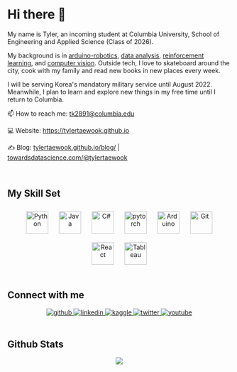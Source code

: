 # **Hi there 👋**  
  

My name is Tyler, an incoming student at Columbia University, School of Engineering and Applied Science (Class of 2026).

My background is in [arduino-robotics](https://www.youtube.com/watch?v=WXjisSnfGTI&ab_channel=TylerKim), [data analysis](https://www.linkedin.com/in/tylertaewook/detail/treasury/position:1607827254/?entityUrn=urn%3Ali%3Afsd_profileTreasuryMedia%3A(ACoAAChkaKoBrvtkh7FkqX9cjhvkJ_Ii5MwnFto%2C1609389028446)&section=position%3A1607827254&treasuryCount=1), [reinforcement learning](https://github.com/tylertaewook/RLpapers), and [computer vision](https://tylertaewook.github.io/static/media/sstp-paper.adc69ffa.pdf).
Outside tech, I love to skateboard around the city, cook with my family and read new books in new places every week.

I will be serving Korea's mandatory military service until August 2022. Meanwhile, I plan to learn and explore new things in my free time until I return to Columbia.


📫 How to reach me: tk2891@columbia.edu

💻 Website: https://tylertaewook.github.io

✍️ Blog: [tylertaewook.github.io/blog/](tylertaewook.github.io/blog/) | [towardsdatascience.com/@tylertaewook](towardsdatascience.com/@tylertaewook)



<br/>  


## My Skill Set  
<div align="center">  
<img style="margin: 10px" src="https://profilinator.rishav.dev/skills-assets/python-original.svg" alt="Python" height="50" />  
<img style="margin: 10px" src="https://profilinator.rishav.dev/skills-assets/java-original-wordmark.svg" alt="Java" height="50" />  
<img style="margin: 10px" src="https://profilinator.rishav.dev/skills-assets/csharp-original.svg" alt="C#" height="50" />   
<img style="margin: 10px" src="https://profilinator.rishav.dev/skills-assets/pytorch-icon.svg" alt="pytorch" height="50" />  
<img style="margin: 10px" src="https://profilinator.rishav.dev/skills-assets/arduino.png" alt="Arduino" height="50" />  
<img style="margin: 10px" src="https://profilinator.rishav.dev/skills-assets/git-scm-icon.svg" alt="Git" height="50" />  
<img style="margin: 10px" src="https://profilinator.rishav.dev/skills-assets/react-original-wordmark.svg" alt="React" height="50" />  
<img style="margin: 10px" src="https://profilinator.rishav.dev/skills-assets/tableau.svg" alt="Tableau" height="50" /> 

</div>  

<br/>  


## Connect with me  
<div align="center">
<a href="https://github.com/tylertaewook" target="_blank">
<img src=https://img.shields.io/badge/github-%2324292e.svg?&style=for-the-badge&logo=github&logoColor=white alt=github style="margin-bottom: 5px;" />
</a>
<a href="https://linkedin.com/in/tylertaewook" target="_blank">
<img src=https://img.shields.io/badge/linkedin-%231E77B5.svg?&style=for-the-badge&logo=linkedin&logoColor=white alt=linkedin style="margin-bottom: 5px;" />
</a>
<a href="https://www.kaggle.com/tylertaewook" target="_blank">
<img src=https://img.shields.io/badge/kaggle-%2344BAE8.svg?&style=for-the-badge&logo=kaggle&logoColor=white alt=kaggle style="margin-bottom: 5px;" />
</a>
<a href="https://twitter.com/tylertaewook" target="_blank">
<img src=https://img.shields.io/badge/twitter-%2300acee.svg?&style=for-the-badge&logo=twitter&logoColor=white alt=twitter style="margin-bottom: 5px;" />
<a href="https://www.youtube.com/user/alitecraft" target="_blank">
<img src=https://img.shields.io/badge/youtube-%23EE4831.svg?&style=for-the-badge&logo=youtube&logoColor=white alt=youtube style="margin-bottom: 5px;" />
</a>  
</div>  
  

<br/>  


## Github Stats  
<div align="center"><img src="https://github-readme-stats.vercel.app/api?username=tylertaewook&show_icons=true&count_private=true&hide_border=true" align="center" /></div>
<br />


